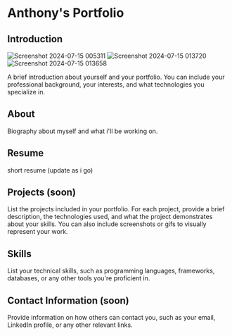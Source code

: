 # Anthony's Portfolio

## Introduction
![Screenshot 2024-07-15 005311](https://github.com/user-attachments/assets/fa36393b-2717-4526-a1a8-9217b765a69a)
![Screenshot 2024-07-15 013720](https://github.com/user-attachments/assets/cf81963d-9dc9-4fee-bc12-0d3abc71caf5)
![Screenshot 2024-07-15 013658](https://github.com/user-attachments/assets/af7b428b-59d4-44d3-b2a0-a33c50b187ce)

A brief introduction about yourself and your portfolio. You can include your professional background, your interests, and what technologies you specialize in.

## About
Biography about myself and what i'll be working on.

## Resume
short resume (update as i go)

## Projects (soon)

List the projects included in your portfolio. For each project, provide a brief description, the technologies used, and what the project demonstrates about your skills. You can also include screenshots or gifs to visually represent your work.


## Skills

List your technical skills, such as programming languages, frameworks, databases, or any other tools you're proficient in.

## Contact Information (soon)

Provide information on how others can contact you, such as your email, LinkedIn profile, or any other relevant links.

